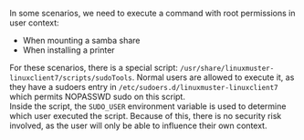 In some scenarios, we need to execute a command with root permissions in user context:
- When mounting a samba share
- When installing a printer

For these scenarios, there is a special script: `/usr/share/linuxmuster-linuxclient7/scripts/sudoTools`. Normal users are allowed to execute it, as they have a sudoers entry in `/etc/sudoers.d/linuxmuster-linuxclient7` which permits NOPASSWD sudo on this script.  
Inside the script, the `SUDO_USER` environment variable is used to determine which user executed the script. Because of this, there is no security risk involved, as the user will only be able to influence their own context.